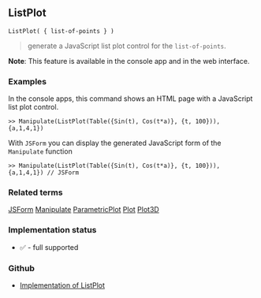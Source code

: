 ## ListPlot

```
ListPlot( { list-of-points } )  
```

> generate a JavaScript list plot control for the `list-of-points`.
	 
**Note**: This feature is available in the console app and in the web interface.

### Examples

In the console apps, this command shows an HTML page with a JavaScript list plot control.
 
```
>> Manipulate(ListPlot(Table({Sin(t), Cos(t*a)}, {t, 100})), {a,1,4,1})
```

With `JSForm` you can display the generated JavaScript form of the `Manipulate` function

```
>> Manipulate(ListPlot(Table({Sin(t), Cos(t*a)}, {t, 100})), {a,1,4,1}) // JSForm
```

### Related terms 
[JSForm](JSForm.md) [Manipulate](Manipulate.md) [ParametricPlot](ParametricPlot.md) [Plot](Plot.md)  [Plot3D](Plot3D.md)

### Implementation status

* &#x2705; - full supported

### Github

* [Implementation of ListPlot](https://github.com/axkr/symja_android_library/blob/master/symja_android_library/matheclipse-core/src/main/java/org/matheclipse/core/reflection/system/ListPlot.java#L25) 
